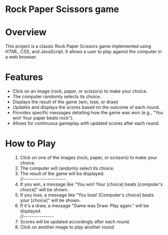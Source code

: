# Rock Paper Scissors game

# Overview
This project is a classic Rock Paper Scissors game implemented using HTML, CSS, and JavaScript. It allows a user to play against the computer in a web browser.

# Features
<ul>
  <li>Click on an image (rock, paper, or scissors) to make your choice.</li>
    <li>The computer randomly selects its choice.</li>
    <li>Displays the result of the game (win, lose, or draw)</li>
    <li>Updates and displays the scores based on the outcome of each round.</li>
    <li>Provides specific messages detailing how the game was won (e.g., "You win! Your paper beats rock").</li>
   <li> Allows for continuous gameplay with updated scores after each round.</li>
</ul>

# How to Play

<ul>
  <ol>
    <li>Click on one of the images (rock, paper, or scissors) to make your choice.</li>
    <li>The computer will randomly select its choice.</li>
    <li>The result of the game will be displayed:</li>
    //---------------------
    <li>If you win, a message like "You win! Your [choice] beats [computer's choice]" will be shown.</li>
    <li>If you lose, a message like "You lose! [Computer's choice] beats your [choice]" will be shown.</li>
    <li>If it's a draw, a message "Game was Draw. Play again." will be displayed.</li>
    //---------------
    <li>Scores will be updated accordingly after each round.</li>
    <li>Click on another image to play another round.</li>
   </ol>
</ul>

